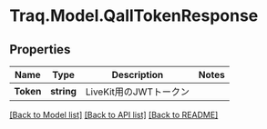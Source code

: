 # Traq.Model.QallTokenResponse

## Properties

Name | Type | Description | Notes
------------ | ------------- | ------------- | -------------
**Token** | **string** | LiveKit用のJWTトークン | 

[[Back to Model list]](../README.md#documentation-for-models) [[Back to API list]](../README.md#documentation-for-api-endpoints) [[Back to README]](../README.md)

